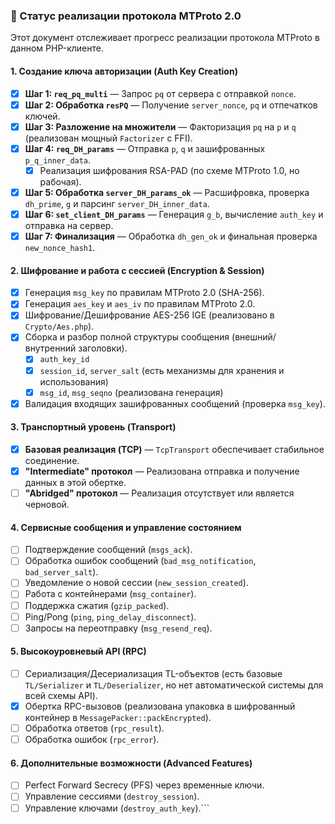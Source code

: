 ### 🚀 Статус реализации протокола MTProto 2.0

Этот документ отслеживает прогресс реализации протокола MTProto в данном PHP-клиенте.

#### 1. Создание ключа авторизации (Auth Key Creation)
- [x] **Шаг 1: `req_pq_multi`** — Запрос `pq` от сервера с отправкой `nonce`.
- [x] **Шаг 2: Обработка `resPQ`** — Получение `server_nonce`, `pq` и отпечатков ключей.
- [x] **Шаг 3: Разложение на множители** — Факторизация `pq` на `p` и `q` (реализован мощный `Factorizer` с FFI).
- [x] **Шаг 4: `req_DH_params`** — Отправка `p`, `q` и зашифрованных `p_q_inner_data`.
  - [x] Реализация шифрования RSA-PAD (по схеме MTProto 1.0, но рабочая).
- [x] **Шаг 5: Обработка `server_DH_params_ok`** — Расшифровка, проверка `dh_prime`, `g` и парсинг `server_DH_inner_data`.
- [x] **Шаг 6: `set_client_DH_params`** — Генерация `g_b`, вычисление `auth_key` и отправка на сервер.
- [x] **Шаг 7: Финализация** — Обработка `dh_gen_ok` и финальная проверка `new_nonce_hash1`.

#### 2. Шифрование и работа с сессией (Encryption & Session)
- [x] Генерация `msg_key` по правилам MTProto 2.0 (SHA-256).
- [x] Генерация `aes_key` и `aes_iv` по правилам MTProto 2.0.
- [x] Шифрование/Дешифрование AES-256 IGE (реализовано в `Crypto/Aes.php`).
- [x] Сборка и разбор полной структуры сообщения (внешний/внутренний заголовки).
  - [x] `auth_key_id`
  - [x] `session_id`, `server_salt` (есть механизмы для хранения и использования)
  - [x] `msg_id`, `msg_seqno` (реализована генерация)
- [x] Валидация входящих зашифрованных сообщений (проверка `msg_key`).

#### 3. Транспортный уровень (Transport)
- [x] **Базовая реализация (TCP)** — `TcpTransport` обеспечивает стабильное соединение.
- [x] **"Intermediate" протокол** — Реализована отправка и получение данных в этой обертке.
- [ ] **"Abridged" протокол** — Реализация отсутствует или является черновой.

#### 4. Сервисные сообщения и управление состоянием
- [ ] Подтверждение сообщений (`msgs_ack`).
- [ ] Обработка ошибок сообщений (`bad_msg_notification`, `bad_server_salt`).
- [ ] Уведомление о новой сессии (`new_session_created`).
- [ ] Работа с контейнерами (`msg_container`).
- [ ] Поддержка сжатия (`gzip_packed`).
- [ ] Ping/Pong (`ping`, `ping_delay_disconnect`).
- [ ] Запросы на переотправку (`msg_resend_req`).

#### 5. Высокоуровневый API (RPC)
- [ ] Сериализация/Десериализация TL-объектов (есть базовые `TL/Serializer` и `TL/Deserializer`, но нет автоматической системы для всей схемы API).
- [x] Обертка RPC-вызовов (реализована упаковка в шифрованный контейнер в `MessagePacker::packEncrypted`).
- [ ] Обработка ответов (`rpc_result`).
- [ ] Обработка ошибок (`rpc_error`).

#### 6. Дополнительные возможности (Advanced Features)
- [ ] Perfect Forward Secrecy (PFS) через временные ключи.
- [ ] Управление сессиями (`destroy_session`).
- [ ] Управление ключами (`destroy_auth_key`).```